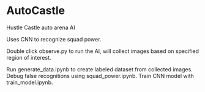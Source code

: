 # AutoCastle
Hustle Castle auto arena AI

Uses CNN to recognize squad power.

Double click observe.py to run the AI, will collect images based on specified region of interest.

Run generate_data.ipynb to create labeled dataset from collected images.
Debug false recognitions using squad_power.ipynb.
Train CNN model with train_model.ipynb.
